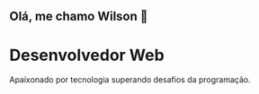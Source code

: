 ## Olá, me chamo Wilson 👋

# Desenvolvedor Web 

Apaixonado por tecnologia superando desafios da programação. 

